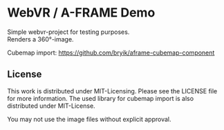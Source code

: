 # WebVR / A-FRAME Demo

Simple webvr-project for testing purposes.  
Renders a 360°-image.

Cubemap import: https://github.com/bryik/aframe-cubemap-component

## License

This work is distributed under MIT-Licensing. Please see the LICENSE file for more information.
The used library for cubemap import is also distributed under MIT-License.

You may not use the image files without explicit approval.
